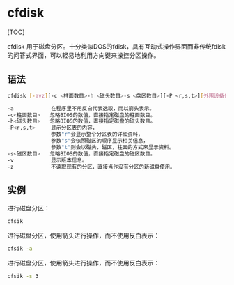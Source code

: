 # cfdisk

[TOC]

cfdisk 用于磁盘分区。十分类似DOS的fdisk，具有互动式操作界面而非传统fdisk的问答式界面，可以轻易地利用方向键来操控分区操作。

## 语法

```bash
cfdisk [-avz][-c <柱面数目>-h <磁头数目>-s <盘区数目>][-P <r,s,t>][外围设备代号]

-a            在程序里不用反白代表选取，而以箭头表示。
-c<柱面数目>   忽略BIOS的数值，直接指定磁盘的柱面数目。
-h<磁头数目>   忽略BIOS的数值，直接指定磁盘的磁头数目。
-P<r,s,t>     显示分区表的内容，
              参数"r"会显示整个分区表的详细资料，
              参数"s"会依照磁区的顺序显示相关信息，
              参数"t"则会以磁头，磁区，柱面的方式来显示资料。
-s<磁区数目>   忽略BIOS的数值，直接指定磁盘的磁区数目。
-v            显示版本信息。
-z            不读取现有的分区，直接当作没有分区的新磁盘使用。
```

## 实例

进行磁盘分区：

```bash
cfsik
```

进行磁盘分区，使用箭头进行操作，而不使用反白表示：

```bash
cfsik -a
```

进行磁盘分区，使用箭头进行操作，而不使用反白表示：

```bash
cfsik -s 3
```